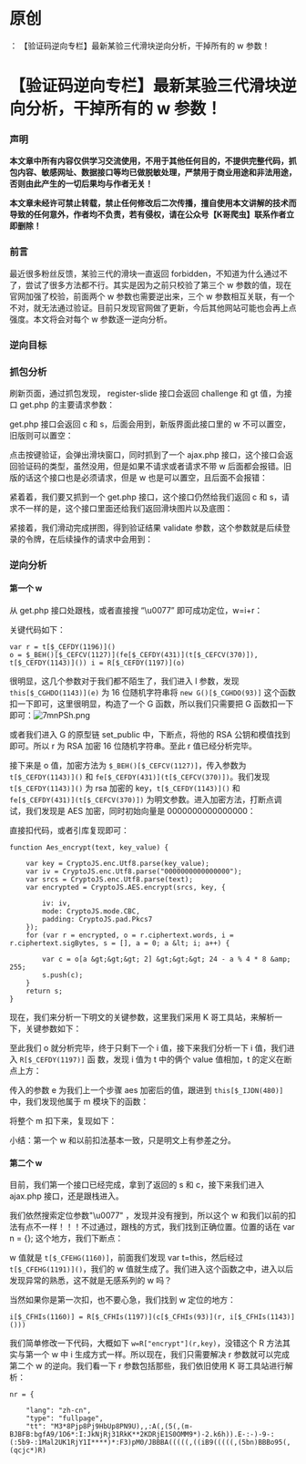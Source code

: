 # 原创
：  【验证码逆向专栏】最新某验三代滑块逆向分析，干掉所有的 w 参数！

# 【验证码逆向专栏】最新某验三代滑块逆向分析，干掉所有的 w 参数！

### 声明

**本文章中所有内容仅供学习交流使用，不用于其他任何目的，不提供完整代码，抓包内容、敏感网址、数据接口等均已做脱敏处理，严禁用于商业用途和非法用途，否则由此产生的一切后果均与作者无关！**

**本文章未经许可禁止转载，禁止任何修改后二次传播，擅自使用本文讲解的技术而导致的任何意外，作者均不负责，若有侵权，请在公众号【K哥爬虫】联系作者立即删除！**

### 前言

最近很多粉丝反馈，某验三代的滑块一直返回 forbidden，不知道为什么通过不了，尝试了很多方法都不行。其实是因为之前只校验了第三个 w 参数的值，现在官网加强了校验，前面两个 w 参数也需要逆出来，三个 w 参数相互关联，有一个不对，就无法通过验证。目前只发现官网做了更新，今后其他网站可能也会再上点强度。本文将会对每个 w 参数逐一逆向分析。

### 逆向目标

### 抓包分析

刷新页面，通过抓包发现， register-slide 接口会返回 challenge 和 gt 值，为接口 get.php 的主要请求参数：

get.php 接口会返回 c 和 s，后面会用到，新版界面此接口里的 w 不可以置空，旧版则可以置空：

点击按键验证，会弹出滑块窗口，同时抓到了一个 ajax.php 接口，这个接口会返回验证码的类型，虽然没用，但是如果不请求或者请求不带 w 后面都会报错。旧版的话这个接口也是必须请求，但是 w 也是可以置空，且后面不会报错：

紧着着，我们要又抓到一个 get.php 接口，这个接口仍然给我们返回 c 和 s，请求不一样的是，这个接口里面还给我们返回滑块图片以及底图：

紧接着，我们滑动完成拼图，得到验证结果 validate 参数，这个参数就是后续登录的令牌，在后续操作的请求中会用到：

### 逆向分析

#### 第一个 w

从 get.php 接口处跟栈，或者直接搜 “\u0077” 即可成功定位，w=i+r：

关键代码如下：

```
var r = t[$_CEFDY(1196)]()
o = $_BEH()[$_CEFCV(1127)](fe[$_CEFDY(431)](t[$_CEFCV(370)]), t[$_CEFDY(1143)]()) i = R[$_CEFDY(1197)](o)

```

很明显，这几个参数对于我们都不陌生了，我们进入 l 参数，发现 `this[$_CGHDO(1143)](e)` 为 16 位随机字符串将 `new G()[$_CGHDO(93)]` 这个函数扣一下即可，这里很明显，构造了一个 G 函数，所以我们只需要把 G 函数扣一下即可：<img alt="7mnPSh.png" src="https://i-blog.csdnimg.cn/blog_migrate/78fde02f18e6682991786b6f4c2040bd.png"/>

或者我们进入 G 的原型链 set_public 中，下断点，将他的 RSA 公钥和模值找到即可。所以 r 为 RSA 加密 16 位随机字符串。至此 r 值已经分析完毕。

接下来是 o 值，加密方法为 `$_BEH()[$_CEFCV(1127)]`，传入参数为 `t[$_CEFDY(1143)]()` 和 `fe[$_CEFDY(431)](t[$_CEFCV(370)])`。我们发现 `t[$_CEFDY(1143)]()` 为 rsa 加密的 key，`t[$_CEFDY(1143)]()` 和 `fe[$_CEFDY(431)](t[$_CEFCV(370)])` 为明文参数。进入加密方法，打断点调试，我们发现是 AES 加密，同时初始向量是 0000000000000000：

直接扣代码，或者引库复现即可：

```
function Aes_encrypt(text, key_value) {
   
    var key = CryptoJS.enc.Utf8.parse(key_value);
    var iv = CryptoJS.enc.Utf8.parse("0000000000000000");
    var srcs = CryptoJS.enc.Utf8.parse(text);
    var encrypted = CryptoJS.AES.encrypt(srcs, key, {
   
        iv: iv,
        mode: CryptoJS.mode.CBC,
        padding: CryptoJS.pad.Pkcs7
    });
    for (var r = encrypted, o = r.ciphertext.words, i = r.ciphertext.sigBytes, s = [], a = 0; a &lt; i; a++) {
   
        var c = o[a &gt;&gt;&gt; 2] &gt;&gt;&gt; 24 - a % 4 * 8 &amp; 255;
        s.push(c);
    }
    return s;
}

```

现在，我们来分析一下明文的关键参数，这里我们采用 K 哥工具站，来解析一下，关键参数如下：

至此我们 o 就分析完毕，终于只剩下一个 i 值，接下来我们分析一下 i 值，我们进入 `R[$_CEFDY(1197)]` 函 数，发现 i 值为 t 中的俩个 value 值相加，t 的定义在断点上方：

传入的参数 e 为我们上一个步骤 aes 加密后的值，跟进到 `this[$_IJDN(480)]` 中，我们发现他属于 m 模块下的函数：

将整个 m 扣下来，复现如下：

小结：第一个 w 和以前扣法基本一致，只是明文上有参差之分。

#### 第二个 w

目前，我们第一个接口已经完成，拿到了返回的 s 和 c，接下来我们进入 ajax.php 接口，还是跟栈进入。

我们依然搜索定位参数"\u0077" ，发现并没有搜到，所以这个 w 和我们以前的扣法有点不一样！！！不过通过，跟栈的方式，我们找到正确位置。位置的话在 var n = {}; 这个地方，我们下断点：

w 值就是 `t[$_CFEHG(1160)]`，前面我们发现 var t=this，然后经过 `t[$_CFEHG(1191)]()`，我们的 w 值就生成了。我们进入这个函数之中，进入以后发现异常的熟悉，这不就是无感系列的 w 吗？

当然如果你是第一次扣，也不要心急，我们找到 w 定位的地方：

```
i[$_CFHIs(1160)] = R[$_CFHIs(1197)](c[$_CFHIs(93)](r, i[$_CFHIs(1143)]()))

```

我们简单修改一下代码，大概如下 `w=R["encrypt"](r,key)`，没错这个 R 方法其实与第一个 w 中 i 生成方式一样。所以现在，我们只需要解决 r 参数就可以完成第二个 w 的逆向。我们看一下 r 参数包括那些，我们依旧使用 K 哥工具站进行解析：

```
nr = {
   
    "lang": "zh-cn",
    "type": "fullpage",
    "tt": "M3*8Pjp8Pj9HbUp8PN9U),,:A(,(5(,(m-BJBFB:bgfA9/1O6*:I:JkNjRj31RkK**2KDRjE1S0OMM9*)-2.k6h)).E-:-)-9-:(:5b9-:1Mal2UK1RjY1I****)*:F3)pM0/JBBBA(((((,((iB9(((((,(5bn)BBBo95(,(qcjc*)R)
```
